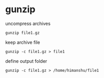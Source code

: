 # gunzip

uncompress archives

```text
gunzip file1.gz
```

keep archive file

```text
gunzip -c file1.gz > file1
```

define output folder

```text
gunzip -c file1.gz > /home/himanshu/file1
```

